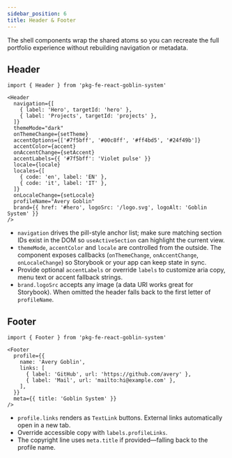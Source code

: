 ```yaml
---
sidebar_position: 6
title: Header & Footer
---
```


The shell components wrap the shared atoms so you can recreate the full portfolio experience without rebuilding navigation or metadata.

## Header

```tsx
import { Header } from 'pkg-fe-react-goblin-system'

<Header
  navigation={[
    { label: 'Hero', targetId: 'hero' },
    { label: 'Projects', targetId: 'projects' },
  ]}
  themeMode="dark"
  onThemeChange={setTheme}
  accentOptions={['#7f5bff', '#00c8ff', '#ff4bd5', '#24f49b']}
  accentColor={accent}
  onAccentChange={setAccent}
  accentLabels={{ '#7f5bff': 'Violet pulse' }}
  locale={locale}
  locales={[
    { code: 'en', label: 'EN' },
    { code: 'it', label: 'IT' },
  ]}
  onLocaleChange={setLocale}
  profileName="Avery Goblin"
  brand={{ href: '#hero', logoSrc: '/logo.svg', logoAlt: 'Goblin System' }}
/>
```

- `navigation` drives the pill-style anchor list; make sure matching section IDs exist in the DOM so `useActiveSection` can highlight the current view.
- `themeMode`, `accentColor` and `locale` are controlled from the outside. The component exposes callbacks (`onThemeChange`, `onAccentChange`, `onLocaleChange`) so Storybook or your app can keep state in sync.
- Provide optional `accentLabels` or override `labels` to customize aria copy, menu text or accent fallback strings.
- `brand.logoSrc` accepts any image (a data URI works great for Storybook). When omitted the header falls back to the first letter of `profileName`.

## Footer

```tsx
import { Footer } from 'pkg-fe-react-goblin-system'

<Footer
  profile={{
    name: 'Avery Goblin',
    links: [
      { label: 'GitHub', url: 'https://github.com/avery' },
      { label: 'Mail', url: 'mailto:hi@example.com' },
    ],
  }}
  meta={{ title: 'Goblin System' }}
/>
```

- `profile.links` renders as `TextLink` buttons. External links automatically open in a new tab.
- Override accessible copy with `labels.profileLinks`.
- The copyright line uses `meta.title` if provided—falling back to the profile name.
